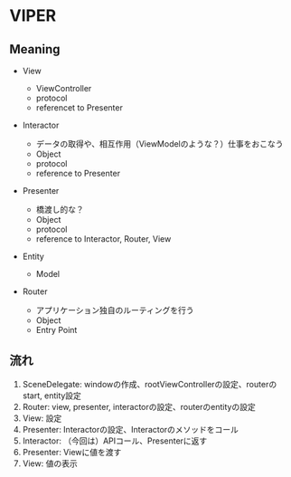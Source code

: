 # VIPER
## Meaning
- View
	- ViewController
	- protocol
	- referencet to Presenter

- Interactor
	- データの取得や、相互作用（ViewModelのような？）仕事をおこなう
	- Object
	- protocol
	- reference to Presenter
	
- Presenter 
	- 橋渡し的な？
	- Object
	- protocol
	- reference to Interactor, Router, View

- Entity
	- Model
	
- Router
	- アプリケーション独自のルーティングを行う
	- Object
	- Entry Point

## 流れ
1. SceneDelegate: windowの作成、rootViewControllerの設定、routerのstart, entity設定
2. Router: view, presenter, interactorの設定、routerのentityの設定
3. View: 設定
4. Presenter: Interactorの設定、Interactorのメソッドをコール
5. Interactor: （今回は）APIコール、Presenterに返す
6. Presenter: Viewに値を渡す
7. View: 値の表示